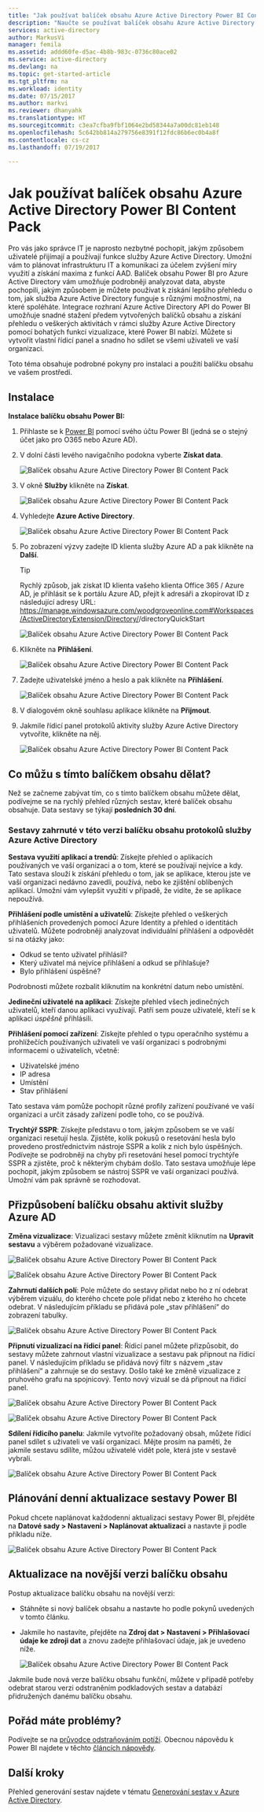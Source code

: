 ```yaml
---
title: "Jak používat balíček obsahu Azure Active Directory Power BI Content Pack | Dokumentace Microsoftu"
description: "Naučte se používat balíček obsahu Azure Active Directory Power BI Content Pack."
services: active-directory
author: MarkusVi
manager: femila
ms.assetid: addd60fe-d5ac-4b8b-983c-0736c80ace02
ms.service: active-directory
ms.devlang: na
ms.topic: get-started-article
ms.tgt_pltfrm: na
ms.workload: identity
ms.date: 07/15/2017
ms.author: markvi
ms.reviewer: dhanyahk
ms.translationtype: HT
ms.sourcegitcommit: c3ea7cfba9fbf1064e2bd58344a7a00dc81eb148
ms.openlocfilehash: 5c642bb814a279756e8391f12fdc86b6ec0b4a8f
ms.contentlocale: cs-cz
ms.lasthandoff: 07/19/2017

---
```

# <a name="how-to-use-the-azure-active-directory-power-bi-content-pack"></a>Jak používat balíček obsahu Azure Active Directory Power BI Content Pack

Pro vás jako správce IT je naprosto nezbytné pochopit, jakým způsobem uživatelé přijímají a používají funkce služby Azure Active Directory. Umožní vám to plánovat infrastrukturu IT a komunikaci za účelem zvýšení míry využití a získání maxima z funkcí AAD. Balíček obsahu Power BI pro Azure Active Directory vám umožňuje podrobněji analyzovat data, abyste pochopili, jakým způsobem je můžete používat k získání lepšího přehledu o tom, jak služba Azure Active Directory funguje s různými možnostmi, na které spoléháte.  Integrace rozhraní Azure Active Directory API do Power BI umožňuje snadné stažení předem vytvořených balíčků obsahu a získání přehledu o veškerých aktivitách v rámci služby Azure Active Directory pomocí bohatých funkcí vizualizace, které Power BI nabízí. Můžete si vytvořit vlastní řídicí panel a snadno ho sdílet se všemi uživateli ve vaší organizaci. 

Toto téma obsahuje podrobné pokyny pro instalaci a použití balíčku obsahu ve vašem prostředí.

## <a name="installation"></a>Instalace  

**Instalace balíčku obsahu Power BI:**

1. Přihlaste se k [Power BI](https://app.powerbi.com/groups/me/getdata/services) pomocí svého účtu Power BI (jedná se o stejný účet jako pro O365 nebo Azure AD).

2. V dolní části levého navigačního podokna vyberte **Získat data**.

    ![Balíček obsahu Azure Active Directory Power BI Content Pack](./media/active-directory-reporting-power-bi-content-pack-how-to/01.png)
 
3. V okně **Služby** klikněte na **Získat**.
   
    ![Balíček obsahu Azure Active Directory Power BI Content Pack](./media/active-directory-reporting-power-bi-content-pack-how-to/02.png)

4.  Vyhledejte **Azure Active Directory**.

    ![Balíček obsahu Azure Active Directory Power BI Content Pack](./media/active-directory-reporting-power-bi-content-pack-how-to/03.png)
 
5.  Po zobrazení výzvy zadejte ID klienta služby Azure AD a pak klikněte na **Další**.

    > [!TIP] 
    > Rychlý způsob, jak získat ID klienta vašeho klienta Office 365 / Azure AD, je přihlásit se k portálu Azure AD, přejít k adresáři a zkopírovat ID z následující adresy URL: https://manage.windowsazure.com/woodgroveonline.com#Workspaces/ActiveDirectoryExtension/Directory/<tenantid>/directoryQuickStart

    ![Balíček obsahu Azure Active Directory Power BI Content Pack](./media/active-directory-reporting-power-bi-content-pack-how-to/04.png) 

6.  Klikněte na **Přihlášení**. 
 
    ![Balíček obsahu Azure Active Directory Power BI Content Pack](./media/active-directory-reporting-power-bi-content-pack-how-to/05.png) 



7.  Zadejte uživatelské jméno a heslo a pak klikněte na **Přihlášení**.
 
    ![Balíček obsahu Azure Active Directory Power BI Content Pack](./media/active-directory-reporting-power-bi-content-pack-how-to/06.png) 

8.  V dialogovém okně souhlasu aplikace klikněte na **Přijmout**.
 
9.  Jakmile řídicí panel protokolů aktivity služby Azure Active Directory vytvoříte, klikněte na něj.
 
    ![Balíček obsahu Azure Active Directory Power BI Content Pack](./media/active-directory-reporting-power-bi-content-pack-how-to/08.png) 

## <a name="what-can-i-do-with-this-content-pack"></a>Co můžu s tímto balíčkem obsahu dělat?

Než se začneme zabývat tím, co s tímto balíčkem obsahu můžete dělat, podívejme se na rychlý přehled různých sestav, které balíček obsahu obsahuje. Data sestavy se týkají **posledních 30 dní**.

### <a name="reports-included-in-this-version-of-azure-active-directory-logs-content-pack"></a>Sestavy zahrnuté v této verzi balíčku obsahu protokolů služby Azure Active Directory

**Sestava využití aplikací a trendů**: Získejte přehled o aplikacích používaných ve vaší organizaci a o tom, které se používají nejvíce a kdy. Tato sestava slouží k získání přehledu o tom, jak se aplikace, kterou jste ve vaší organizaci nedávno zavedli, používá, nebo ke zjištění oblíbených aplikací. Umožní vám vylepšit využití v případě, že vidíte, že se aplikace nepoužívá.

**Přihlášení podle umístění a uživatelů**: Získejte přehled o veškerých přihlášeních provedených pomocí Azure Identity a přehled o identitách uživatelů. Můžete podrobněji analyzovat individuální přihlášení a odpovědět si na otázky jako:

- Odkud se tento uživatel přihlásil?
- Který uživatel má nejvíce přihlášení a odkud se přihlašuje? 
- Bylo přihlášení úspěšné?  
 
Podrobnosti můžete rozbalit kliknutím na konkrétní datum nebo umístění.

**Jedineční uživatelé na aplikaci**: Získejte přehled všech jedinečných uživatelů, kteří danou aplikaci využívají. Patří sem pouze uživatelé, kteří se k aplikaci *úspěšně* přihlásili.

**Přihlášení pomocí zařízení**: Získejte přehled o typu operačního systému a prohlížečích používaných uživateli ve vaší organizaci s podrobnými informacemi o uživatelích, včetně:

- Uživatelské jméno
- IP adresa
- Umístění 
- Stav přihlášení 

Tato sestava vám pomůže pochopit různé profily zařízení používané ve vaší organizaci a určit zásady zařízení podle toho, co se používá.

**Trychtýř SSPR**: Získejte představu o tom, jakým způsobem se ve vaší organizaci resetují hesla. Zjistěte, kolik pokusů o resetování hesla bylo provedeno prostřednictvím nástroje SSPR a kolik z nich bylo úspěšných. Podívejte se podrobněji na chyby při resetování hesel pomocí trychtýře SSPR a zjistěte, proč k některým chybám došlo. Tato sestava umožňuje lépe pochopit, jakým způsobem se nástroj SSPR ve vaší organizaci používá. Umožní vám pak správně se rozhodovat.

## <a name="customizing-azure-ad-activity-content-pack"></a>Přizpůsobení balíčku obsahu aktivit služby Azure AD

**Změna vizualizace**: Vizualizaci sestavy můžete změnit kliknutím na **Upravit sestavu** a výběrem požadované vizualizace.
 
![Balíček obsahu Azure Active Directory Power BI Content Pack](./media/active-directory-reporting-power-bi-content-pack-how-to/09.png) 
 
![Balíček obsahu Azure Active Directory Power BI Content Pack](./media/active-directory-reporting-power-bi-content-pack-how-to/10.png) 

**Zahrnutí dalších polí**: Pole můžete do sestavy přidat nebo ho z ní odebrat výběrem vizuálu, do kterého chcete pole přidat nebo z kterého ho chcete odebrat. V následujícím příkladu se přidává pole „stav přihlášení“ do zobrazení tabulky. 
 
![Balíček obsahu Azure Active Directory Power BI Content Pack](./media/active-directory-reporting-power-bi-content-pack-how-to/11.png) 

**Připnutí vizualizací na řídicí panel**: Řídicí panel můžete přizpůsobit, do sestavy můžete zahrnout vlastní vizualizace a sestavu pak připnout na řídicí panel. V následujícím příkladu se přidává nový filtr s názvem „stav přihlášení“ a zahrnuje se do sestavy. Došlo také ke změně vizualizace z pruhového grafu na spojnicový. Tento nový vizuál se dá připnout na řídicí panel.

![Balíček obsahu Azure Active Directory Power BI Content Pack](./media/active-directory-reporting-power-bi-content-pack-how-to/12.png) 

![Balíček obsahu Azure Active Directory Power BI Content Pack](./media/active-directory-reporting-power-bi-content-pack-how-to/13.png) 
 

 


**Sdílení řídicího panelu**: Jakmile vytvoříte požadovaný obsah, můžete řídicí panel sdílet s uživateli ve vaší organizaci. Mějte prosím na paměti, že jakmile sestavu sdílíte, můžou uživatelé vidět pole, která jste v sestavě vybrali.
 
![Balíček obsahu Azure Active Directory Power BI Content Pack](./media/active-directory-reporting-power-bi-content-pack-how-to/14.png) 



## <a name="scheduling-a-daily-refresh-of-your-power-bi-report"></a>Plánování denní aktualizace sestavy Power BI

Pokud chcete naplánovat každodenní aktualizaci sestavy Power BI, přejděte na **Datové sady > Nastavení > Naplánovat aktualizaci** a nastavte ji podle příkladu níže.
 
![Balíček obsahu Azure Active Directory Power BI Content Pack](./media/active-directory-reporting-power-bi-content-pack-how-to/15.png) 

## <a name="updating-to-newer-version-of-content-pack"></a>Aktualizace na novější verzi balíčku obsahu

Postup aktualizace balíčku obsahu na novější verzi:

- Stáhněte si nový balíček obsahu a nastavte ho podle pokynů uvedených v tomto článku.

- Jakmile ho nastavíte, přejděte na **Zdroj dat > Nastavení > Přihlašovací údaje ke zdroji dat** a znovu zadejte přihlašovací údaje, jak je uvedeno níže.

    ![Balíček obsahu Azure Active Directory Power BI Content Pack](./media/active-directory-reporting-power-bi-content-pack-how-to/16.png) 

Jakmile bude nová verze balíčku obsahu funkční, můžete v případě potřeby odebrat starou verzi odstraněním podkladových sestav a databází přidružených danému balíčku obsahu.

## <a name="still-having-issues"></a>Pořád máte problémy? 

Podívejte se na [průvodce odstraňováním potíží](active-directory-reporting-troubleshoot-content-pack.md). Obecnou nápovědu k Power BI najdete v těchto [článcích nápovědy](https://powerbi.microsoft.com/en-us/documentation/powerbi-service-get-started/).
 

## <a name="next-steps"></a>Další kroky

Přehled generování sestav najdete v tématu [Generování sestav v Azure Active Directory](active-directory-reporting-azure-portal.md).

